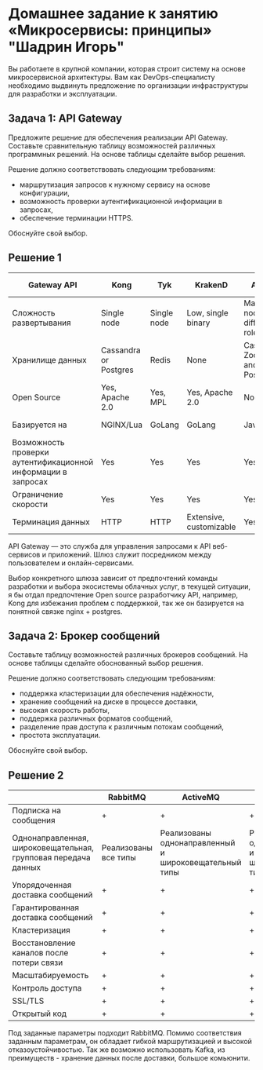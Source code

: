 # Домашнее задание к занятию «Микросервисы: принципы» "Шадрин Игорь"

Вы работаете в крупной компании, которая строит систему на основе микросервисной архитектуры.
Вам как DevOps-специалисту необходимо выдвинуть предложение по организации инфраструктуры для разработки и эксплуатации.

## Задача 1: API Gateway 

Предложите решение для обеспечения реализации API Gateway. Составьте сравнительную таблицу возможностей различных программных решений. На основе таблицы сделайте выбор решения.

Решение должно соответствовать следующим требованиям:
- маршрутизация запросов к нужному сервису на основе конфигурации,
- возможность проверки аутентификационной информации в запросах,
- обеспечение терминации HTTPS.

Обоснуйте свой выбор.

## Решение 1
| Gateway API                                                   | Kong                   | Tyk          | KrakenD                  | Apigee                              | AWS Gateway        | Azure Gateway      | Express Gateway |
|---------------------------------------------------------------|------------------------|--------------|--------------------------|-------------------------------------|--------------------|--------------------|-----------------|
| Сложность развертывания                                       | Single node            | Single node  | Low, single binary       | Many nodes with different roles     | Cloud vendor PaaS  | Cloud vendor PaaS  | Flexible        |
| Хранилище данных                                              | Cassandra or Postgres  | Redis        | None                     | Cassandra, Zookeeper, and Postgres  | Cloud vendor PaaS  | Cloud vendor PaaS  | Redis           |
| Open Source                                                   | Yes, Apache 2.0        | Yes, MPL     | Yes, Apache 2.0          | No                                  | No                 | No                 | Yes, Apache 2.0 |
| Базируется на                                                 | NGINX/Lua              | GoLang       | GoLang                   | Java                                | Not open           | Not open           | Node.js Express |
| Возможность проверки аутентификационной информации в запросах | Yes                    | Yes          | Yes                      | Yes                                 | Yes                | Yes                | Yes             |
| Ограничение скорости                                          | Yes                    | Yes          | Yes                      | Yes                                 | Yes                | Yes                | Yes             |
| Терминация данных                                             | HTTP                   | HTTP         | Extensive, customizable  | Yes                                 | No                 | No                 | No              |


API Gateway — это служба для управления запросами к API веб-сервисов и приложений. Шлюз служит посредником между пользователем и онлайн-сервисами.

Выбор конкретного шлюза зависит от предпочтений команды разработки и выбора экосистемы облачных услуг, в текущей ситуации, я бы отдал предпочтение Open source разработчику API, например, Kong для избежания проблем с поддержкой, так же он базируется на понятной связке nginx + postgres.

## Задача 2: Брокер сообщений

Составьте таблицу возможностей различных брокеров сообщений. На основе таблицы сделайте обоснованный выбор решения.

Решение должно соответствовать следующим требованиям:
- поддержка кластеризации для обеспечения надёжности,
- хранение сообщений на диске в процессе доставки,
- высокая скорость работы,
- поддержка различных форматов сообщений,
- разделение прав доступа к различным потокам сообщений,
- простота эксплуатации.

Обоснуйте свой выбор.

## Решение 2

|                                                                   |   RabbitMQ              |   ActiveMQ                                               |   Qpid C++                                               |   SwiftMQ                                 |   Artemis                                                | Kafka                                                |
|-------------------------------------------------------------------|-------------------------|----------------------------------------------------------|----------------------------------------------------------|-------------------------------------------|----------------------------------------------------------|------------------------------------------------------|
|   Подписка на сообщения                                           |   +                     |   +                                                      |   +                                                      |   +                                       |   +                                                      |   +                                                  |
|   Однонаправленная, широковещательная, групповая передача данных  |   Реализованы все типы  |   Реализованы однонаправленный и широковещательный типы  |   Реализованы однонаправленный и широковещательный типы  |   Реализован только однонаправленный тип  |   Реализованы однонаправленный и широковещательный типы  | Высокомасштабируемые распределенные системы рассылки |
|   Упорядоченная доставка сообщений                                |   +                     |   +                                                      |   +                                                      |   -                                       |   +                                                      |   +                                                  |
|   Гарантированная доставка сообщений                              |   +                     |   +                                                      |   +                                                      |   +                                       |   +                                                      |   +                                                  |
|   Кластеризация                                                   |   +                     |   +                                                      |   +                                                      |   +                                       |   +                                                      |   +                                                  |
|   Восстановление каналов после потери связи                       |   +                     |   +                                                      |   +                                                      |   +                                       |   +                                                      |   +                                                  |
|   Масштабируемость                                                |   +                     |   +                                                      |   +                                                      |   +                                       |   +                                                      |   +                                                  |
|   Контроль доступа                                                |   +                     |   +                                                      |   +                                                      |   +                                       |   +                                                      |   +                                                  |
|   SSL/TLS                                                         |   +                     |   +                                                      |   +                                                      |   +                                       |   +                                                      |   +                                                  |
|   Открытый код                                                    |   +                     |   +                                                      |   +                                                      |   -                                       |   +                                                      |   +                                                  |

Под заданные параметры подходит RabbitMQ. Помимо соответствия заданным параметрам, он обладает гибкой маршрутизацией и высокой отказоустойчивостью. 
Так же возможно использовать Kafka, из преимуществ - хранение данных после доставки, большое комьюнити.